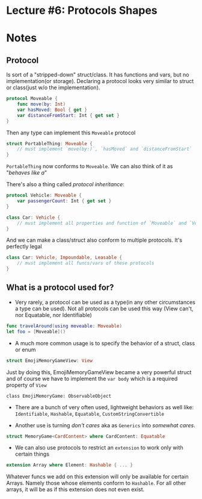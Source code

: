 # Lecture #6: Protocols Shapes

# Notes

## Protocol
Is sort of a "stripped-down" struct/class. It has functions and vars, but no implementation(or storage). Declaring a protocol looks very similar to struct or class(just w/o the implementation).

```swift
protocol Moveable {
	func move(by: Int)
	var hasMoved: Bool { get }
	var distanceFromStart: Int { get set }
}
```

Then any type can implement this `Moveable` protocol

```swift
struct PortableThing: Moveable {
	// must implement `move(by:)`, `hasMoved` and `distanceFromStart`
}
```

`PortableThing` now conforms to `Moveable`. We can also think of it as "_behaves like a_"

There's also a thing called _protocol inheritance_:

```swift
protocol Vehicle: Moveable {
	var passengerCount: Int { get set }
}

class Car: Vehicle {
	// must implement all properties and function of `Moveable` and `Vehicle`
}
```

And we can make a class/struct also conform to multiple protocols. It's perfectly legal

```swift
class Car: Vehicle, Impoundable, Leasable {
	// must implement all funcs/vars of these protocols
}
```

## What is a protocol used for?

* Very rarely, a protocol can be used as a type(in any other circumstances a type can be used). Not all protocols can be used this way (View can't, nor Equatable, nor Identifiable)

```swift
func travelAround(using moveable: Moveable)
let foo = [Moveable]()
```

* A much more common usage is to specify the behavior of a struct, class or enum

```swift
struct EmojiMemoryGameView: View
```
Just by doing this, EmojiMemoryGameView became a very powerful struct and of course we have to implement the `var body` which is a required property of `View` 


```
class EmojiMemoryGame: ObservableObject
```


* There are a bunch of very often used, lightweight behaviors as well like:
`Identifiable`, `Hashable`, `Equatable`, `CustomStringConvertible`


* Another use is turning _don't cares_ aka as `Generics` into _somewhat cares_.

```swift
struct MemoryGame<CardContent> where CardContent: Equatable
```

* We can also use protocols to restrict an `extension` to work only with certain things

```swift
extension Array where Element: Hashable { ... }
```

Whatever funcs we add on this extension will only be available for certain Arrays. Namely those whose elements conform to `Hashable`. For all other arrays, it will be as if this extension does not even exist.